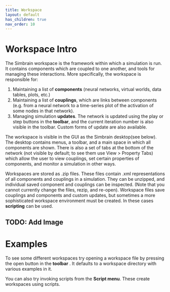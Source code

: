 ```yaml
---
title: Workspace
layout: default
has_children: true
nav_order: 10
---
```


# Workspace Intro

The Simbrain workspace is the framework within which a simulation is run. It contains components which are coupled to one another, and tools for managing these interactions.   More specifically, the workspace  is responsible for:

1. Maintaining a list of **components** (neural networks, virtual worlds, data tables, plots, etc.)
2. Maintaining a list of **couplings**, which are links between components (e.g. from a neural network to a time-series plot of the activation of some nodes in that network).
3. Managing simulation **updates**.  The network is updated using the play or step buttons in the **toolbar**, and the current iteration number is also visible in the toolbar. Custom forms of update are also available.

The workspace is visible in the GUI as the Simbrain desktop(see below). The desktop contains menus, a toolbar, and a main space in which all components are shown. There is also a set of tabs at the bottom of the network (not visible by default; to see them use View > Property Tabs) which allow the user to view couplings, set certain properties of components, and monitor a simulation in other ways.

Workspaces are stored as .zip files. These files contain .xml representations of all components and couplings in a simulation. They can be unzipped, and individual saved component and couplings can be inspected. (Note that you cannot currently change the files, rezip, and re-open). Workspace files save couplings and components and custom updates, but sometimes a more sophisticated workspace environment must be created. In these cases **scripting** can be used.

## TODO: Add Image 

# Examples

To see some different workspaces try opening a workspace file by pressing the open button in the **toolbar** . It defaults to a workspace directory with various examples in it.

You can also try invoking scripts from the **Script menu**. These create workspaces using scripts.

